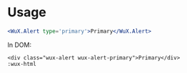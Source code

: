# Usage

```jsx
<WuX.Alert type='primary'>Primary</WuX.Alert>
```

In DOM: 
```wux-html
<div class="wux-alert wux-alert-primary">Primary</div>
:wux-html
```